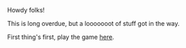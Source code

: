 ---
---
Howdy folks!

This is long overdue, but a looooooot of stuff got in the way.

First thing's first, play the game [here](https://game-design-art-collab.itch.io/microgame-jam-2022).